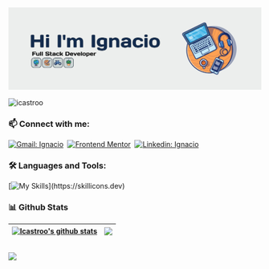 <img src="https://github.com/Icastroo/Icastroo/blob/main/Banner-Github.jpg" alt="banner">

<p align="left"> <img src="https://komarev.com/ghpvc/?username=icastroo&label=Profile%20views&color=0e75b6&style=flat" alt="icastroo" /> </p>

<h3 align="left">📫 Connect with me:</h3>
<div align = "left">
    
[![Gmail: Ignacio](https://img.shields.io/badge/-gmail-red?style=for-the-badge&logo=Gmail&logoColor=white&link=mailto:ignacio9781@gmail.com)](mailto:ignacio9781@gmail.com)&nbsp;
[![Frontend Mentor](https://img.shields.io/badge/-Frontend%20Mentor-5F3DC4?style=for-the-badge&logo=FrontendMentor&logoColor=white&link=https://www.frontendmentor.io/profile/Icastroo)](https://www.frontendmentor.io/profile/Icastroo)&nbsp;
[![Linkedin: Ignacio](https://img.shields.io/badge/-linkedin-blue?style=for-the-badge&logo=Linkedin&logoColor=white&link=https://www.linkedin.com/in/ignacio-castroo/)](https://www.linkedin.com/in/ignacio-castroo/)
  
</div>

<h3 align="left">🛠️ Languages and Tools:</h3>

[![My Skills](https://skillicons.dev/icons?i=js,html,css,react,sass,bootstrap,git,gulp,nodejs,mysql,mongodb,php,py,ts,tailwind,express,nextjs,redux,heroku,)](https://skillicons.dev)


<h3 align="left">📊 Github Stats</h2>

| <a href="https://github.com/Icastroo/github-readme-stats"><img align="center" src="https://github-readme-stats.vercel.app/api?username=Icastroo&show_icons=true&include_all_commits=true&theme=dark&hide_border=true" alt="Icastroo's github stats" /></a> | <a href="https://github.com/Icastroo/github-readme-stats"><img align="center" src="https://github-readme-stats.vercel.app/api/top-langs/?username=Icastroo&layout=compact&theme=dark&hide_border=true" /></a> |
| ------------- | ------------- |

<br>
<img src="https://www.animatedimages.org/data/media/562/animated-line-image-0184.gif" width="1920" height=""></img>
